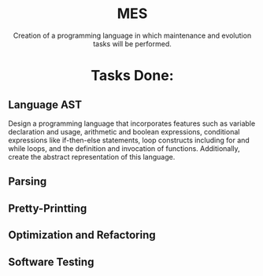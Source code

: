 <div align="center">
  <h1>MES</h1>
  <p>Creation of a programming language in which maintenance and evolution tasks will be performed.</p>
  <h1>Tasks Done:</h1>
</div>
<h2>Language AST</h2>
 <p>Design a programming language that incorporates features such as variable declaration and usage, arithmetic and boolean expressions, conditional expressions like if-then-else statements, loop constructs including for and while loops, and the definition and invocation of functions. Additionally, create the abstract representation of this language.</p>
<h2>Parsing</h2>
<h2>Pretty-Printting</h2>
<h2>Optimization and Refactoring</h2>
<h2>Software Testing</h2>
